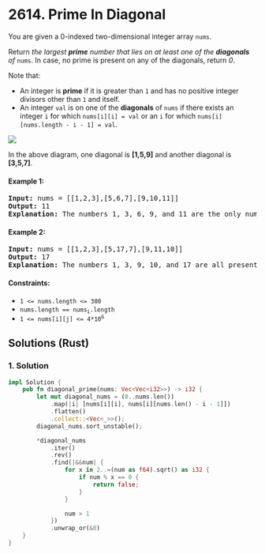 # 2614. Prime In Diagonal
You are given a 0-indexed two-dimensional integer array `nums`.

Return *the largest **prime** number that lies on at least one of the **diagonals** of* `nums`. In case, no prime is present on any of the diagonals, return *0*.

Note that:
* An integer is **prime** if it is greater than `1` and has no positive integer divisors other than `1` and itself.
* An integer `val` is on one of the **diagonals** of `nums` if there exists an integer `i` for which `nums[i][i] = val` or an `i` for which `nums[i][nums.length - i - 1] = val`.

![](https://assets.leetcode.com/uploads/2023/03/06/screenshot-2023-03-06-at-45648-pm.png)

In the above diagram, one diagonal is **[1,5,9]** and another diagonal is **[3,5,7]**.

#### Example 1:
<pre>
<strong>Input:</strong> nums = [[1,2,3],[5,6,7],[9,10,11]]
<strong>Output:</strong> 11
<strong>Explanation:</strong> The numbers 1, 3, 6, 9, and 11 are the only numbers present on at least one of the diagonals. Since 11 is the largest prime, we return 11.
</pre>

#### Example 2:
<pre>
<strong>Input:</strong> nums = [[1,2,3],[5,17,7],[9,11,10]]
<strong>Output:</strong> 17
<strong>Explanation:</strong> The numbers 1, 3, 9, 10, and 17 are all present on at least one of the diagonals. 17 is the largest prime, so we return 17.
</pre>

#### Constraints:
* `1 <= nums.length <= 300`
* <code>nums.length == nums<sub>i</sub>.length</code>
* <code>1 <= nums[i][j] <= 4*10<sup>6</sup></code>

## Solutions (Rust)

### 1. Solution
```Rust
impl Solution {
    pub fn diagonal_prime(nums: Vec<Vec<i32>>) -> i32 {
        let mut diagonal_nums = (0..nums.len())
            .map(|i| [nums[i][i], nums[i][nums.len() - i - 1]])
            .flatten()
            .collect::<Vec<_>>();
        diagonal_nums.sort_unstable();

        *diagonal_nums
            .iter()
            .rev()
            .find(|&&num| {
                for x in 2..=(num as f64).sqrt() as i32 {
                    if num % x == 0 {
                        return false;
                    }
                }

                num > 1
            })
            .unwrap_or(&0)
    }
}
```
